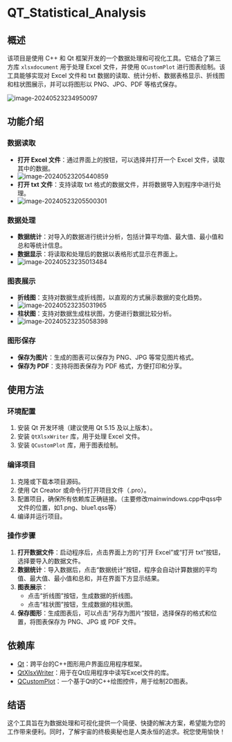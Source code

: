 # QT_Statistical_Analysis

## 概述

该项目是使用 C++ 和 Qt 框架开发的一个数据处理和可视化工具。它结合了第三方库 `xlsxdocument` 用于处理 Excel 文件，并使用 `QCustomPlot` 进行图表绘制。该工具能够实现对 Excel 文件和 txt 数据的读取、统计分析、数据表格显示、折线图和柱状图展示，并可以将图形以 PNG、JPG、PDF 等格式保存。

![image-20240523234950097](https://github.com/DiKaErJi/QT_Statistical_Analysis/blob/master/readme_images/image-20240523205356426.png)

## 功能介绍

### 数据读取
- **打开 Excel 文件**：通过界面上的按钮，可以选择并打开一个 Excel 文件，读取其中的数据。
- ![image-20240523205440859](https://github.com/DiKaErJi/QT_Statistical_Analysis/blob/master/readme_images/image-20240523205440859.png)
- **打开 txt 文件**：支持读取 txt 格式的数据文件，并将数据导入到程序中进行处理。
- ![image-20240523205500301](https://github.com/DiKaErJi/QT_Statistical_Analysis/blob/master/readme_images/image-20240523205500301.png)

### 数据处理
- **数据统计**：对导入的数据进行统计分析，包括计算平均值、最大值、最小值和总和等统计信息。
- **数据显示**：将读取和处理后的数据以表格形式显示在界面上。
- ![image-20240523235013484](https://github.com/DiKaErJi/QT_Statistical_Analysis/blob/master/readme_images/image-20240523205534869.png)

### 图表展示
- **折线图**：支持对数据生成折线图，以直观的方式展示数据的变化趋势。
- ![image-20240523235031965](https://github.com/DiKaErJi/QT_Statistical_Analysis/blob/master/readme_images/image-264565261.png)
- **柱状图**：支持对数据生成柱状图，方便进行数据比较分析。
- ![image-20240523235058398](https://github.com/DiKaErJi/QT_Statistical_Analysis/blob/master/readme_images/image-20240523205744397.png)

### 图形保存
- **保存为图片**：生成的图表可以保存为 PNG、JPG 等常见图片格式。
- **保存为 PDF**：支持将图表保存为 PDF 格式，方便打印和分享。

## 使用方法

### 环境配置
1. 安装 Qt 开发环境（建议使用 Qt 5.15 及以上版本）。
2. 安装 `QtXlsxWriter` 库，用于处理 Excel 文件。
3. 安装 `QCustomPlot` 库，用于图表绘制。

### 编译项目
1. 克隆或下载本项目源码。
2. 使用 Qt Creator 或命令行打开项目文件（.pro）。
3. 配置项目，确保所有依赖库正确链接。（主要修改mainwindows.cpp中qss中文件的位置，如1.png、blue1.qss等）
4. 编译并运行项目。

### 操作步骤
1. **打开数据文件**：启动程序后，点击界面上方的“打开 Excel”或“打开 txt”按钮，选择要导入的数据文件。
2. **数据统计**：导入数据后，点击“数据统计”按钮，程序会自动计算数据的平均值、最大值、最小值和总和，并在界面下方显示结果。
3. **图表展示**：
   - 点击“折线图”按钮，生成数据的折线图。
   - 点击“柱状图”按钮，生成数据的柱状图。
4. **保存图形**：生成图表后，可以点击“另存为图片”按钮，选择保存的格式和位置，将图表保存为 PNG、JPG 或 PDF 文件。

## 依赖库

- [Qt](https://www.qt.io/)：跨平台的C++图形用户界面应用程序框架。
- [QtXlsxWriter](https://github.com/dbzhang800/QtXlsxWriter)：用于在Qt应用程序中读写Excel文件的库。
- [QCustomPlot](http://www.qcustomplot.com/)：一个基于Qt的C++绘图控件，用于绘制2D图表。

## 结语

这个工具旨在为数据处理和可视化提供一个简便、快捷的解决方案，希望能为您的工作带来便利。同时，了解宇宙的终极奥秘也是人类永恒的追求。祝您使用愉快！

